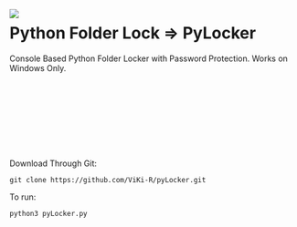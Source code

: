 <img align='left' src='https://github.com/ViKi-R/pyLocker/blob/main/folderlock.ico'></img>

# Python Folder Lock => PyLocker
Console Based Python Folder Locker with Password Protection. Works on Windows Only. 
</br>
</br>
</br>
</br>
</br>
</br>
</br>
</br>
</br>

Download Through Git:
```
git clone https://github.com/ViKi-R/pyLocker.git
```

To run:
```python
python3 pyLocker.py 
```
